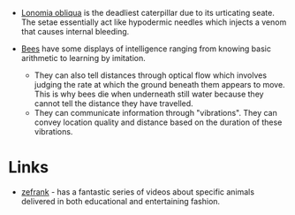 * [Lonomia obliqua](https://en.wikipedia.org/wiki/Lonomia_obliqua) is the deadliest caterpillar due to its urticating seate. The setae essentially act like hypodermic needles which injects a venom that causes internal bleeding. 

* [Bees](https://www.youtube.com/watch?v=M6hGjh9SJ_M) have some displays of intelligence ranging from knowing basic arithmetic to learning by imitation. 
	* They can also tell distances through optical flow which involves judging the rate at which the ground beneath them appears to move. This is why bees die when underneath still water because they cannot tell the distance they have travelled. 
	* They can communicate information through "vibrations". They can convey location quality and distance based on the duration of these vibrations. 
# Links 
* [zefrank](https://www.youtube.com/@zefrank) - has a fantastic series of videos about specific animals delivered in both educational and entertaining fashion. 